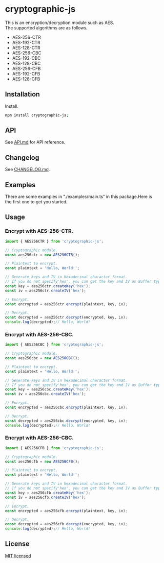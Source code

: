 # cryptographic-js

This is an encryption/decryption module such as AES.  
The supported algorithms are as follows.  

- AES-256-CTR
- AES-192-CTR
- AES-128-CTR
- AES-256-CBC
- AES-192-CBC
- AES-128-CBC
- AES-256-CFB
- AES-192-CFB
- AES-128-CFB

## Installation

Install.

```sh
npm install cryptographic-js;
```

## API
See [API.md](./API.md) for API reference.

## Changelog

See [CHANGELOG.md](./CHANGELOG.md).

## Examples

There are some examples in "./examples/main.ts" in this package.Here is the first one to get you started.

## Usage

### Encrypt with AES-256-CTR.

```js
import { AES256CTR } from 'cryptographic-js';

// Cryptographic module.
const aes256ctr = new AES256CTR();

// Plaintext to encrypt.
const plaintext = 'Hello, World!';

// Generate keys and IV in hexadecimal character format.
// If you do not specify'hex', you can get the key and IV as Buffer type.
const key = aes256ctr.createKey('hex');
const iv = aes256ctr.createIV('hex');

// Encrypt.
const encrypted = aes256ctr.encrypt(plaintext, key, iv);

// Decrypt.
const decrypted = aes256ctr.decrypt(encrypted, key, iv);
console.log(decrypted);// Hello, World!
```

### Encrypt with AES-256-CBC.

```js
import { AES256CBC } from 'cryptographic-js';

// Cryptographic module.
const aes256cbc = new AES256CBC();

// Plaintext to encrypt.
const plaintext = 'Hello, World!';

// Generate keys and IV in hexadecimal character format.
// If you do not specify'hex', you can get the key and IV as Buffer type.
const key = aes256cbc.createKey('hex');
const iv = aes256cbc.createIV('hex');

// Encrypt.
const encrypted = aes256cbc.encrypt(plaintext, key, iv);

// Decrypt.
const decrypted = aes256cbc.decrypt(encrypted, key, iv);
console.log(decrypted);// Hello, World!
```

### Encrypt with AES-256-CBC.

```js
import { AES256CFB } from 'cryptographic-js';

// Cryptographic module.
const aes256cfb = new AES256CFB();

// Plaintext to encrypt.
const plaintext = 'Hello, World!';

// Generate keys and IV in hexadecimal character format.
// If you do not specify'hex', you can get the key and IV as Buffer type.
const key = aes256cfb.createKey('hex');
const iv = aes256cfb.createIV('hex');

// Encrypt.
const encrypted = aes256cfb.encrypt(plaintext, key, iv);

// Decrypt.
const decrypted = aes256cfb.decrypt(encrypted, key, iv);
console.log(decrypted);// Hello, World!
```

## License

[MIT licensed](./LICENSE.txt)